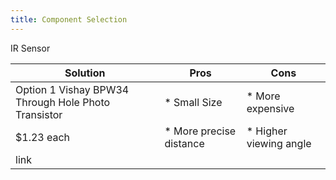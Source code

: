 ```yaml
---
title: Component Selection
---
```


IR Sensor

Solution | Pros | Cons
---------|------|------
Option 1 Vishay BPW34 Through Hole Photo Transistor | * Small Size | * More expensive
$1.23 each | * More precise distance | * Higher viewing angle
link | | |
